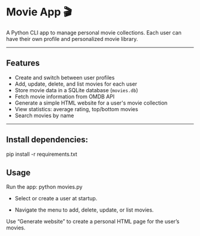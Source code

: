 # Movie App 🎬

A Python CLI app to manage personal movie collections. Each user can have their own profile and personalized movie library.

---

## Features

- Create and switch between user profiles
- Add, update, delete, and list movies for each user
- Store movie data in a SQLite database (`movies.db`)
- Fetch movie information from OMDB API
- Generate a simple HTML website for a user's movie collection
- View statistics: average rating, top/bottom movies
- Search movies by name

---

## Install dependencies:
pip install -r requirements.txt

## Usage
Run the app:
python movies.py
- Select or create a user at startup.

- Navigate the menu to add, delete, update, or list movies.

 Use “Generate website” to create a personal HTML page for the user’s movies.
